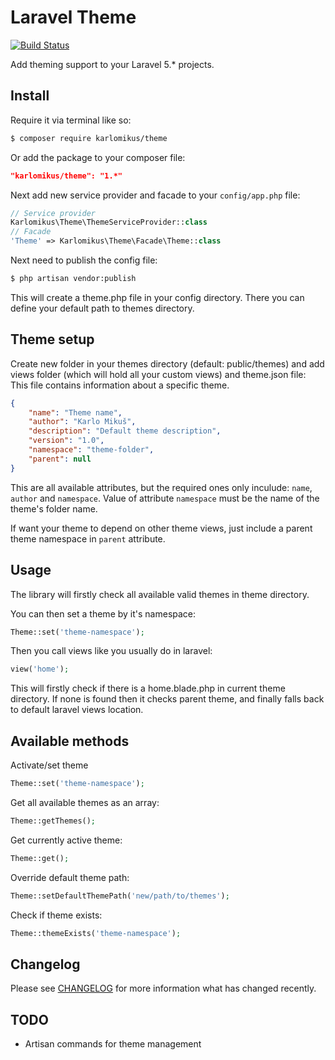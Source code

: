 # Laravel Theme

[![Build Status](https://travis-ci.org/karlomikus/theme.svg?branch=master)](https://travis-ci.org/karlomikus/theme)

Add theming support to your Laravel 5.* projects.

## Install

Require it via terminal like so:
``` bash
$ composer require karlomikus/theme
```

Or add the package to your composer file:

``` json
"karlomikus/theme": "1.*"
```

Next add new service provider and facade to your `config/app.php` file:

``` php
// Service provider
Karlomikus\Theme\ThemeServiceProvider::class
// Facade
'Theme' => Karlomikus\Theme\Facade\Theme::class
```

Next need to publish the config file:

``` bash
$ php artisan vendor:publish
```

This will create a theme.php file in your config directory. There you can define your default path to themes directory.

## Theme setup

Create new folder in your themes directory (default: public/themes) and add views folder (which will hold all your custom views) and theme.json file:
This file contains information about a specific theme.

``` json
{
    "name": "Theme name",
    "author": "Karlo Mikuš",
    "description": "Default theme description",
    "version": "1.0",
    "namespace": "theme-folder",
    "parent": null
}
```

This are all available attributes, but the required ones only inculude: `name`, `author` and `namespace`.
Value of attribute `namespace` must be the name of the theme's folder name.

If want your theme to depend on other theme views, just include a parent theme namespace in `parent` attribute.

## Usage

The library will firstly check all available valid themes in theme directory.

You can then set a theme by it's namespace:

``` php
Theme::set('theme-namespace');
```

Then you call views like you usually do in laravel:

``` php
view('home');
```

This will firstly check if there is a home.blade.php in current theme directory.
If none is found then it checks parent theme, and finally falls back to default laravel views location.

## Available methods

Activate/set theme
``` php
Theme::set('theme-namespace');
```

Get all available themes as an array:
``` php
Theme::getThemes();
```

Get currently active theme:
``` php
Theme::get();
```

Override default theme path:
``` php
Theme::setDefaultThemePath('new/path/to/themes');
```

Check if theme exists:
``` php
Theme::themeExists('theme-namespace');
```

## Changelog

Please see [CHANGELOG](CHANGELOG.md) for more information what has changed recently.

## TODO

- Artisan commands for theme management